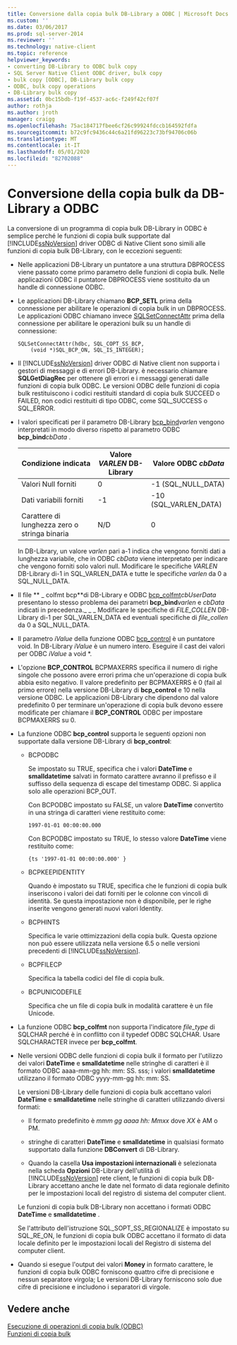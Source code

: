 ```yaml
---
title: Conversione dalla copia bulk DB-Library a ODBC | Microsoft Docs
ms.custom: ''
ms.date: 03/06/2017
ms.prod: sql-server-2014
ms.reviewer: ''
ms.technology: native-client
ms.topic: reference
helpviewer_keywords:
- converting DB-Library to ODBC bulk copy
- SQL Server Native Client ODBC driver, bulk copy
- bulk copy [ODBC], DB-Library bulk copy
- ODBC, bulk copy operations
- DB-Library bulk copy
ms.assetid: 0bc15bdb-f19f-4537-ac6c-f249f42cf07f
author: rothja
ms.author: jroth
manager: craigg
ms.openlocfilehash: 75ac184717fbee6cf26c99924fdccb164592fdfa
ms.sourcegitcommit: b72c9fc9436c44c6a21fd96223c73bf94706c06b
ms.translationtype: MT
ms.contentlocale: it-IT
ms.lasthandoff: 05/01/2020
ms.locfileid: "82702088"
---
```

# <a name="converting-from-db-library-to-odbc-bulk-copy"></a>Conversione della copia bulk da DB-Library a ODBC
  La conversione di un programma di copia bulk DB-Library in ODBC è semplice perché le funzioni di copia bulk supportate dal [!INCLUDE[ssNoVersion](../../includes/ssnoversion-md.md)] driver ODBC di Native Client sono simili alle funzioni di copia bulk DB-Library, con le eccezioni seguenti:  
  
-   Nelle applicazioni DB-Library un puntatore a una struttura DBPROCESS viene passato come primo parametro delle funzioni di copia bulk. Nelle applicazioni ODBC il puntatore DBPROCESS viene sostituito da un handle di connessione ODBC.  
  
-   Le applicazioni DB-Library chiamano **BCP_SETL** prima della connessione per abilitare le operazioni di copia bulk in un DBPROCESS. Le applicazioni ODBC chiamano invece [SQLSetConnectAttr](../native-client-odbc-api/sqlsetconnectattr.md) prima della connessione per abilitare le operazioni bulk su un handle di connessione:  
  
    ```  
    SQLSetConnectAttr(hdbc, SQL_COPT_SS_BCP,  
        (void *)SQL_BCP_ON, SQL_IS_INTEGER);  
    ```  
  
-   Il [!INCLUDE[ssNoVersion](../../includes/ssnoversion-md.md)] driver ODBC di Native client non supporta i gestori di messaggi e di errori DB-Library. è necessario chiamare **SQLGetDiagRec** per ottenere gli errori e i messaggi generati dalle funzioni di copia bulk ODBC. Le versioni ODBC delle funzioni di copia bulk restituiscono i codici restituiti standard di copia bulk SUCCEED o FAILED, non codici restituiti di tipo ODBC, come SQL_SUCCESS o SQL_ERROR.  
  
-   I valori specificati per il parametro DB-Library [bcp_bind](../native-client-odbc-extensions-bulk-copy-functions/bcp-bind.md)*varlen* vengono interpretati in modo diverso rispetto al parametro ODBC **bcp_bind**_cbData_ .  
  
    |Condizione indicata|Valore *VARLEN* DB-Library|Valore ODBC *cbData*|  
    |-------------------------|--------------------------------|-------------------------|  
    |Valori Null forniti|0|-1 (SQL_NULL_DATA)|  
    |Dati variabili forniti|-1|-10 (SQL_VARLEN_DATA)|  
    |Carattere di lunghezza zero o stringa binaria|N/D|0|  
  
     In DB-Library, un valore *varlen* pari a-1 indica che vengono forniti dati a lunghezza variabile, che in ODBC *cbData* viene interpretato per indicare che vengono forniti solo valori null. Modificare le specifiche *VARLEN* DB-Library di-1 in SQL_VARLEN_DATA e tutte le specifiche *varlen* da 0 a SQL_NULL_DATA.  
  
-   Il file ** \_ colfmt bcp**di DB-Library e ODBC [bcp_colfmt](../native-client-odbc-extensions-bulk-copy-functions/bcp-colfmt.md)*cbUserData* presentano lo stesso problema dei parametri **bcp_bind**_varlen_ e *cbData* indicati in precedenza._ \_ _ Modificare le specifiche di *FILE_COLLEN* DB-Library di-1 per SQL_VARLEN_DATA ed eventuali specifiche di *file_collen* da 0 a SQL_NULL_DATA.  
  
-   Il parametro *iValue* della funzione ODBC [bcp_control](../native-client-odbc-extensions-bulk-copy-functions/bcp-control.md) è un puntatore void. In DB-Library *iValue* è un numero intero. Eseguire il cast dei valori per ODBC *iValue* a void *.  
  
-   L'opzione **BCP_CONTROL** BCPMAXERRS specifica il numero di righe singole che possono avere errori prima che un'operazione di copia bulk abbia esito negativo. Il valore predefinito per BCPMAXERRS è 0 (fail al primo errore) nella versione DB-Library di **bcp_control** e 10 nella versione ODBC. Le applicazioni DB-Library che dipendono dal valore predefinito 0 per terminare un'operazione di copia bulk devono essere modificate per chiamare il **BCP_CONTROL** ODBC per impostare BCPMAXERRS su 0.  
  
-   La funzione ODBC **bcp_control** supporta le seguenti opzioni non supportate dalla versione DB-Library di **bcp_control**:  
  
    -   BCPODBC  
  
         Se impostato su TRUE, specifica che i valori **DateTime** e **smalldatetime** salvati in formato carattere avranno il prefisso e il suffisso della sequenza di escape del timestamp ODBC. Si applica solo alle operazioni BCP_OUT.  
  
         Con BCPODBC impostato su FALSE, un valore **DateTime** convertito in una stringa di caratteri viene restituito come:  
  
        ```  
        1997-01-01 00:00:00.000  
        ```  
  
         Con BCPODBC impostato su TRUE, lo stesso valore **DateTime** viene restituito come:  
  
        ```  
        {ts '1997-01-01 00:00:00.000' }  
        ```  
  
    -   BCPKEEPIDENTITY  
  
         Quando è impostato su TRUE, specifica che le funzioni di copia bulk inseriscono i valori dei dati forniti per le colonne con vincoli di identità. Se questa impostazione non è disponibile, per le righe inserite vengono generati nuovi valori Identity.  
  
    -   BCPHINTS  
  
         Specifica le varie ottimizzazioni della copia bulk. Questa opzione non può essere utilizzata nella versione 6.5 o nelle versioni precedenti di [!INCLUDE[ssNoVersion](../../includes/ssnoversion-md.md)].  
  
    -   BCPFILECP  
  
         Specifica la tabella codici del file di copia bulk.  
  
    -   BCPUNICODEFILE  
  
         Specifica che un file di copia bulk in modalità carattere è un file Unicode.  
  
-   La funzione ODBC **bcp_colfmt** non supporta l'indicatore *file_type* di SQLCHAR perché è in conflitto con il typedef ODBC SQLCHAR. Usare SQLCHARACTER invece per **bcp_colfmt**.  
  
-   Nelle versioni ODBC delle funzioni di copia bulk il formato per l'utilizzo dei valori **DateTime** e **smalldatetime** nelle stringhe di caratteri è il formato ODBC aaaa-mm-gg hh: mm: SS. sss; i valori **smalldatetime** utilizzano il formato ODBC yyyy-mm-gg hh: mm: SS.  
  
     Le versioni DB-Library delle funzioni di copia bulk accettano valori **DateTime** e **smalldatetime** nelle stringhe di caratteri utilizzando diversi formati:  
  
    -   Il formato predefinito è *mmm gg aaaa hh: Mmxx* dove *XX* è AM o PM.  
  
    -   stringhe di caratteri **DateTime** e **smalldatetime** in qualsiasi formato supportato dalla funzione **DBConvert** di DB-Library.  
  
    -   Quando la casella **Usa impostazioni internazionali** è selezionata nella scheda **Opzioni** DB-Library dell'utilità di [!INCLUDE[ssNoVersion](../../includes/ssnoversion-md.md)] rete client, le funzioni di copia bulk DB-Library accettano anche le date nel formato di data regionale definito per le impostazioni locali del registro di sistema del computer client.  
  
     Le funzioni di copia bulk DB-Library non accettano i formati ODBC **DateTime** e **smalldatetime** .  
  
     Se l'attributo dell'istruzione SQL_SOPT_SS_REGIONALIZE è impostato su SQL_RE_ON, le funzioni di copia bulk ODBC accettano il formato di data locale definito per le impostazioni locali del Registro di sistema del computer client.  
  
-   Quando si esegue l'output dei valori **Money** in formato carattere, le funzioni di copia bulk ODBC forniscono quattro cifre di precisione e nessun separatore virgola; Le versioni DB-Library forniscono solo due cifre di precisione e includono i separatori di virgole.  
  
## <a name="see-also"></a>Vedere anche  
 [Esecuzione di operazioni di copia bulk &#40;ODBC&#41;](performing-bulk-copy-operations-odbc.md)   
 [Funzioni di copia bulk](../native-client-odbc-extensions-bulk-copy-functions/sql-server-driver-extensions-bulk-copy-functions.md)  
  
  
